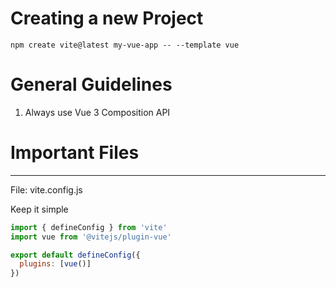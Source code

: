 # Creating a new Project

```
npm create vite@latest my-vue-app -- --template vue
```

# General Guidelines

1. Always use Vue 3 Composition API


# Important Files

---

File: vite.config.js

Keep it simple
```javascript
import { defineConfig } from 'vite'
import vue from '@vitejs/plugin-vue'

export default defineConfig({
  plugins: [vue()]
})
```